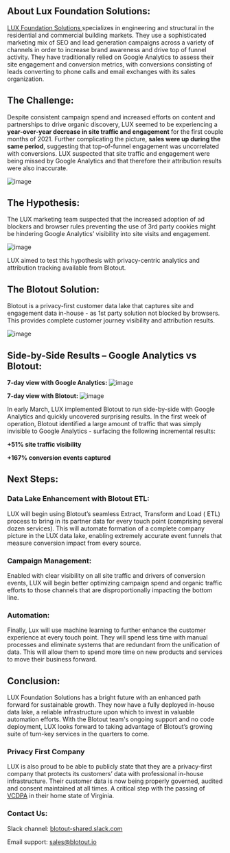 ## About Lux Foundation Solutions:

<a href="https://luxcando.com" target="_blank">
    LUX Foundation Solutions
</a> specializes in engineering and structural in the residential and commercial building markets. They use a sophisticated marketing mix of SEO and lead generation campaigns across a variety of channels in order to increase brand awareness and drive top of funnel activity. They have traditionally relied on Google Analytics to assess their site engagement and conversion metrics, with conversions consisting of leads converting to phone calls and email exchanges with its sales organization.

## The Challenge:

Despite consistent campaign spend and increased efforts on content and partnerships to drive organic discovery, LUX seemed to be experiencing a **year-over-year decrease in site traffic and engagement** for the first couple months of 2021. Further complicating the picture, **sales were up during the same period**, suggesting that top-of-funnel engagement was uncorrelated with conversions. LUX suspected that site traffic and engagement were being missed by Google Analytics and that therefore their attribution results were also inaccurate.

![image](/img/blog/lux-year.png)

## The Hypothesis:

The LUX marketing team suspected that the increased adoption of ad blockers and browser rules preventing the use of 3rd party cookies might be hindering Google Analytics’ visibility into site visits and engagement.

![image](/img/blog/lux-blocked.png)

LUX aimed to test this hypothesis with privacy-centric analytics and attribution tracking available from Blotout.

## The Blotout Solution:

Blotout is a privacy-first customer data lake that captures site and engagement data in-house - as 1st party solution not blocked by browsers. This provides complete customer journey visibility and attribution results.

![image](/img/blog/lux-blotout.png)

## Side-by-Side Results – Google Analytics vs Blotout:

**7-day view with Google Analytics:**
![image](/img/blog/lux-7-day-g.png)

**7-day view with Blotout:**
![image](/img/blog/lux-7-day-b.png)

In early March, LUX implemented Blotout to run side-by-side with Google Analytics and quickly uncovered surprising results. In the first week of operation, Blotout identified a large amount of traffic that was simply invisible to Google Analytics - surfacing the following incremental results:

**+51% site traffic visibility**

**+167% conversion events captured**

## Next Steps:

### Data Lake Enhancement with Blotout ETL:

LUX will begin using Blotout’s seamless Extract, Transform and Load ( ETL) process to bring in its partner data for every touch point (comprising several dozen services). This will automate formation of a complete company picture in the LUX data lake, enabling extremely accurate event funnels that measure conversion impact from every source.

### Campaign Management:

Enabled with clear visibility on all site traffic and drivers of conversion events, LUX will begin better optimizing campaign spend and organic traffic efforts to those channels that are disproportionally impacting the bottom line.

### Automation:

Finally, Lux will use machine learning to further enhance the customer experience at every touch point. They will spend less time with manual processes and eliminate systems that are redundant from the unification of data. This will allow them to spend more time on new products and services to move their business forward.

## Conclusion:

LUX Foundation Solutions has a bright future with an enhanced path forward for sustainable growth. They now have a fully deployed in-house data lake, a reliable infrastructure upon which to invest in valuable automation efforts. With the Blotout team's ongoing support and no code deployment, LUX looks forward to taking advantage of Blotout’s growing suite of turn-key services in the quarters to come.

### Privacy First Company

LUX is also proud to be able to publicly state that they are a privacy-first company that protects its customers’ data with professional in-house infrastructure. Their customer data is now being properly governed, audited and consent maintained at all times. A critical step with the passing of <a href='https://www.natlawreview.com/article/virginia-passes-consumer-privacy-law-other-states-may-follow' target='_blank'>VCDPA</a> in their home state of Virginia.

### Contact Us:

Slack channel: <a href='https://join.slack.com/t/blotout-shared/shared_invite/zt-nzwq4zpj-hOpfoZUs9Ar0n~fSxPBaSw' target='_blank'>blotout-shared.slack.com</a>

Email support: [sales@blotout.io](mailto:sales@blotout.io)
